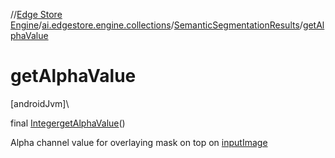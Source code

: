 //[Edge Store Engine](../../../index.md)/[ai.edgestore.engine.collections](../index.md)/[SemanticSegmentationResults](index.md)/[getAlphaValue](get-alpha-value.md)

# getAlphaValue

[androidJvm]\

final [Integer](https://developer.android.com/reference/kotlin/java/lang/Integer.html)[getAlphaValue](get-alpha-value.md)()

Alpha channel value for overlaying mask on top on [inputImage](index.md#-326181739%2FProperties%2F-89531115)
